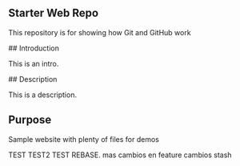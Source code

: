 ## Starter Web Repo

This repository is for showing how Git and GitHub work

## Introduction

This is an intro.

## Description

This is a description.

## Purpose

Sample website with plenty of files for demos


TEST
TEST2
TEST REBASE. mas cambios en feature
cambios stash

